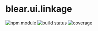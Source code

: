 # blear.ui.linkage

[![npm module][npm-img]][npm-url]
[![build status][travis-img]][travis-url]
[![coverage][coveralls-img]][coveralls-url]

[travis-img]: https://img.shields.io/travis/blearjs/blear.ui.linkage/master.svg?maxAge=2592000&style=flat-square
[travis-url]: https://travis-ci.org/blearjs/blear.ui.linkage

[npm-img]: https://img.shields.io/npm/v/blear.ui.linkage.svg?maxAge=2592000&style=flat-square
[npm-url]: https://www.npmjs.com/package/blear.ui.linkage

[coveralls-img]: https://img.shields.io/coveralls/blearjs/blear.ui.linkage/master.svg?maxAge=2592000&style=flat-square
[coveralls-url]: https://coveralls.io/github/blearjs/blear.ui.linkage?branch=master

